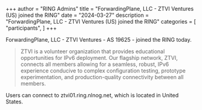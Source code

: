 +++
author = "RING Admins"
title = "ForwardingPlane, LLC - ZTVI Ventures (US) joined the RING"
date = "2024-03-27"
description = "ForwardingPlane, LLC - ZTVI Ventures (US) joined the RING"
categories = [
    "participants",
]
+++

ForwardingPlane, LLC - ZTVI Ventures - AS 19625 - joined the RING today.

> ZTVI is a volunteer organization that provides educational opportunities for IPv6 deployment. Our flagship network, ZTVI, connects all members allowing for a seamless, robust, IPv6 experience conducive to complex configuration testing, prototype experimentation, and production-quality connectivity between all members. 

Users can connect to ztvi01.ring.nlnog.net, which is located in United States.

